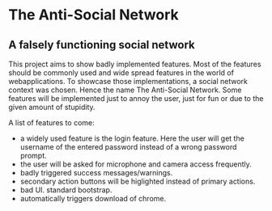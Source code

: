 # The Anti-Social Network

## A falsely functioning social network

This project aims to show badly implemented features. Most of the features should be commonly used and wide spread features in the world of webapplications. To showcase those implementations, a social network context was chosen. Hence the name The Anti-Social Network. Some features will be implemented just to annoy the user, just for fun or due to the given amount of stupidity.

A list of features to come:

<ul>
  <li>
     a widely used feature is the login feature. Here the user will get the username of the entered password instead of a wrong password prompt.
  </li>
  <li>
     the user will be asked for microphone and camera access frequently.
  </li>
  <li>
    badly triggered success messages/warnings.
  </li>
  <li>
    secondary action buttons will be higlighted instead of primary actions.
  </li>
  <li>
    bad UI. standard bootstrap.
  </li>
  <li>
    automatically triggers download of chrome.
  </li>
</ul>
